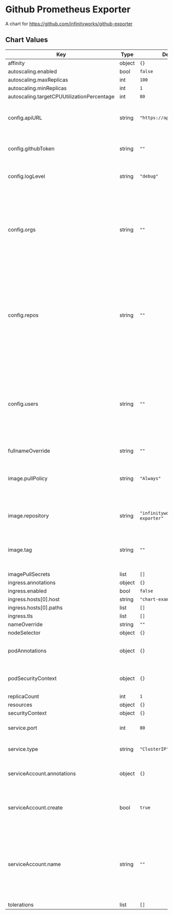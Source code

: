 # Github Prometheus Exporter

A chart for https://github.com/infinityworks/github-exporter

## Chart Values

| Key | Type | Default | Description |
|-----|------|---------|-------------|
| affinity | object | `{}` |  |
| autoscaling.enabled | bool | `false` |  |
| autoscaling.maxReplicas | int | `100` |  |
| autoscaling.minReplicas | int | `1` |  |
| autoscaling.targetCPUUtilizationPercentage | int | `80` |  |
| config.apiURL | string | `"https://api.github.com"` | Github API URL, shouldn't need to change this. |
| config.githubToken | string | `""` | A github token to be kept in environment |
| config.logLevel | string | `"debug"` | The level of logging the exporter will run with |
| config.orgs | string | `""` | Env ORGS. If supplied, the exporter will enumerate all repositories for that organization. Expected in the format "org1, org2". |
| config.repos | string | `""` | Env REPOS. If supplied, The repos you wish to monitor, expected in the format "user/repo1, user/repo2". Can be across different Github users/orgs. |
| config.users | string | `""` | Env USERS. If supplied, the exporter will enumerate all repositories for that users. Expected in the format "user1, user2" |
| fullnameOverride | string | `""` |  |
| image.pullPolicy | string | `"Always"` | The image pull policy. Strongly recommend not changing this |
| image.repository | string | `"infinityworks/github-exporter"` | Where to find the docker image |
| image.tag | string | `""` | Overrides the image tag whose default is the chart appVersion |
| imagePullSecrets | list | `[]` |  |
| ingress.annotations | object | `{}` |  |
| ingress.enabled | bool | `false` |  |
| ingress.hosts[0].host | string | `"chart-example.local"` |  |
| ingress.hosts[0].paths | list | `[]` |  |
| ingress.tls | list | `[]` |  |
| nameOverride | string | `""` |  |
| nodeSelector | object | `{}` |  |
| podAnnotations | object | `{}` | A map of annotations to add to the pod |
| podSecurityContext | object | `{}` | A pod security context to add |
| replicaCount | int | `1` |  |
| resources | object | `{}` |  |
| securityContext | object | `{}` |  |
| service.port | int | `80` | The port that the service will listen on |
| service.type | string | `"ClusterIP"` | The type of service to expose |
| serviceAccount.annotations | object | `{}` | Annotations to add to the service account |
| serviceAccount.create | bool | `true` | Specifies whether a service account should be created |
| serviceAccount.name | string | `""` | The name of the service account to use. If not set and create is true, a name is generated using the fullname template |
| tolerations | list | `[]` |  |

